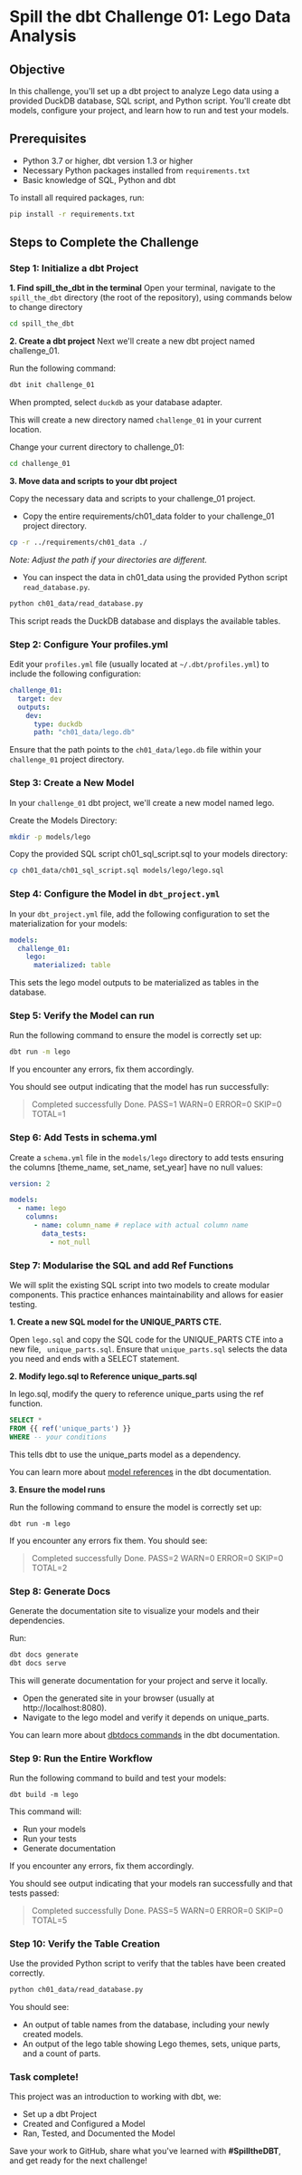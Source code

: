 # Spill the dbt Challenge 01: Lego Data Analysis

## Objective

In this challenge, you'll set up a dbt project to analyze Lego data using a provided DuckDB database, SQL script, and Python script. You'll create dbt models, configure your project, and learn how to run and test your models.

## Prerequisites

- Python 3.7 or higher, dbt version 1.3 or higher
- Necessary Python packages installed from `requirements.txt`
- Basic knowledge of SQL, Python and dbt

To install all required packages, run:
```bash
pip install -r requirements.txt

```

## Steps to Complete the Challenge

### Step 1: Initialize a dbt Project

**1. Find spill_the_dbt in the terminal**
Open your terminal, navigate to the `spill_the_dbt` directory (the root of the repository), using commands below to change directory
```bash
cd spill_the_dbt
```
**2. Create a dbt project**
Next we'll create a new dbt project named challenge_01.

Run the following command:
```bash
dbt init challenge_01
```
When prompted, select `duckdb` as your database adapter.

This will create a new directory named `challenge_01` in your current location.

Change your current directory to challenge_01:
```bash
cd challenge_01

```

**3. Move data and scripts to your dbt project**

Copy the necessary data and scripts to your challenge_01 project.

- Copy the entire requirements/ch01_data folder to your challenge_01 project directory.

```bash
cp -r ../requirements/ch01_data ./
```
*Note: Adjust the path if your directories are different.*

- You can inspect the data in ch01_data using the provided Python script `read_database.py`.

```bash
python ch01_data/read_database.py
```

This script reads the DuckDB database and displays the available tables.

### Step 2: Configure Your profiles.yml

Edit your `profiles.yml` file (usually located at `~/.dbt/profiles.yml`) to include the following configuration:

```yml
challenge_01:
  target: dev
  outputs:
    dev:
      type: duckdb
      path: "ch01_data/lego.db"
```
Ensure that the path points to the `ch01_data/lego.db` file within your `challenge_01` project directory.

### Step 3: Create a New Model

In your `challenge_01` dbt project,  we'll create a new model named lego.

Create the Models Directory:
```bash
mkdir -p models/lego
```

Copy the provided SQL script ch01_sql_script.sql to your models directory:
```bash
cp ch01_data/ch01_sql_script.sql models/lego/lego.sql
```

### Step 4: Configure the Model in `dbt_project.yml`

In your `dbt_project.yml` file, add the following configuration to set the materialization for your models:

```yml
models:
  challenge_01:
    lego:
      materialized: table
```
This sets the lego model outputs to be materialized as tables in the database.

### Step 5: Verify the Model can run

Run the following command to ensure the model is correctly set up:

```bash
dbt run -m lego
```
If you encounter any errors, fix them accordingly.

You should see output indicating that the model has run successfully:

> Completed successfully
> Done. PASS=1 WARN=0 ERROR=0 SKIP=0 TOTAL=1

### Step 6: Add Tests in schema.yml

Create a `schema.yml` file in the `models/lego` directory to add tests ensuring the columns [theme_name, set_name, set_year] have no null values:

```yml
version: 2

models:
  - name: lego
    columns:
      - name: column_name # replace with actual column name
        data_tests:
          - not_null
```

### Step 7: Modularise the SQL and add Ref Functions

We will split the existing SQL script into two models to create modular components. This practice enhances maintainability and allows for easier testing.

**1. Create a new SQL model for the UNIQUE_PARTS CTE.**

Open `lego.sql` and copy the SQL code for the UNIQUE_PARTS CTE into a new file, ` unique_parts.sql`. Ensure that `unique_parts.sql` selects the data you need and ends with a SELECT statement.

**2. Modify lego.sql to Reference unique_parts.sql**

In lego.sql, modify the query to reference unique_parts using the ref function.

```sql
SELECT *
FROM {{ ref('unique_parts') }}
WHERE -- your conditions
```
This tells dbt to use the unique_parts model as a dependency.

You can learn more about [model references](https://docs.getdbt.com/reference/dbt-jinja-functions/ref) in the dbt documentation.

**3. Ensure the model runs**

Run the following command to ensure the model is correctly set up:
```
dbt run -m lego
```

If you encounter any errors fix them. 
You should see:

> Completed successfully
> Done. PASS=2 WARN=0 ERROR=0 SKIP=0 TOTAL=2


### Step 8: Generate Docs

Generate the documentation site to visualize your models and their dependencies.

Run:
```bash
dbt docs generate
dbt docs serve
```
This will generate documentation for your project and serve it locally.

- Open the generated site in your browser (usually at http://localhost:8080). 
- Navigate to the lego model and verify it depends on unique_parts.

You can learn more about [dbtdocs commands](https://docs.getdbt.com/reference/commands/cmd-docs) in the dbt documentation.

### Step 9: Run the Entire Workflow

Run the following command to build and test your models:
```
dbt build -m lego
```
This command will:

- Run your models
- Run your tests
- Generate documentation

If you encounter any errors, fix them accordingly.

You should see output indicating that your models ran successfully and that tests passed:

> Completed successfully
> Done. PASS=5 WARN=0 ERROR=0 SKIP=0 TOTAL=5

###  Step 10: Verify the Table Creation

Use the provided Python script to verify that the tables have been created correctly.
```bash
python ch01_data/read_database.py
```
You should see:

- An output of table names from the database, including your newly created models.
- An output of the lego table showing Lego themes, sets, unique parts, and a count of parts.


### Task complete!

This project was an introduction to working with dbt, we: 

- Set up a dbt Project
- Created and Configured a Model
- Ran, Tested, and Documented the Model

Save your work to GitHub, share what you've learned with **#SpilltheDBT**, and get ready for the next challenge!